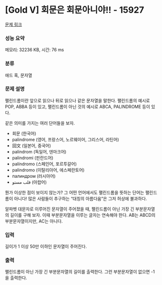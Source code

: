 # [Gold V] 회문은 회문아니야!! - 15927 

[문제 링크](https://www.acmicpc.net/problem/15927) 

### 성능 요약

메모리: 32236 KB, 시간: 76 ms

### 분류

애드 혹, 문자열

### 문제 설명

<p>팰린드롬이란 앞으로 읽으나 뒤로 읽으나 같은 문자열을 말한다. 팰린드롬의 예시로 POP, ABBA 등이 있고, 팰린드롬이 아닌 것의 예시로 ABCA, PALINDROME 등이 있다.</p>

<p>같은 의미를 가지는 여러 단어들을 보자.</p>

<ul>
	<li>회문 (한국어)</li>
	<li>palindrome (영어, 프랑스어, 노르웨이어, 그리스어, 라틴어)</li>
	<li>回文 (일본어, 중국어)</li>
	<li>palindrom (독일어, 덴마크어)</li>
	<li>palindromi (핀란드어)</li>
	<li>palíndromo (스페인어, 포르투갈어)</li>
	<li>palindromo (이탈리아어, 에스페란토어)</li>
	<li>палиндром (러시아어)</li>
	<li>قلب مستو (아랍어)</li>
</ul>

<p>뭔가 이상한 점이 보이지 않는가? 그 어떤 언어에서도 팰린드롬을 뜻하는 단어는 팰린드롬이 아니다! 많은 사람들이 추구하는 “대칭의 아름다움”은 그저 허상에 불과하다.</p>

<p>알파벳 대문자로 이루어진 문자열이 주어졌을 때, 팰린드롬이 아닌 가장 긴 부분문자열의 길이를 구해 보자. 이때 부분문자열을 이루는 글자는 연속해야 한다. AB는 ABCD의 부분문자열이지만, AC는 아니다.</p>

### 입력 

 <p>길이가 1 이상 50만 이하인 문자열이 주어진다.</p>

### 출력 

 <p>팰린드롬이 아닌 가장 긴 부분문자열의 길이를 출력한다. 그런 부분문자열이 없으면 -1을 출력한다.</p>

